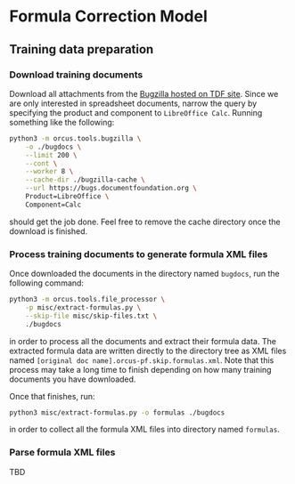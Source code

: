
Formula Correction Model
========================

## Training data preparation

### Download training documents

Download all attachments from the [Bugzilla hosted on TDF site](https://bugs.documentfoundation.org).
Since we are only interested in spreadsheet documents, narrow the query by
specifying the product and component to `LibreOffice Calc`.  Running something
like the following:

```bash
python3 -m orcus.tools.bugzilla \
    -o ./bugdocs \
    --limit 200 \
    --cont \
    --worker 8 \
    --cache-dir ./bugzilla-cache \
    --url https://bugs.documentfoundation.org \
    Product=LibreOffice \
    Component=Calc
```
should get the job done.  Feel free to remove the cache directory once the
download is finished.

### Process training documents to generate formula XML files

Once downloaded the documents in the directory named `bugdocs`, run the following
command:

```bash
python3 -m orcus.tools.file_processor \
    -p misc/extract-formulas.py \
    --skip-file misc/skip-files.txt \
    ./bugdocs
```
in order to process all the documents and extract their formula data.  The extracted
formula data are written directly to the directory tree as XML files named
`[original doc name].orcus-pf.skip.formulas.xml`.  Note that this process may
take a long time to finish depending on how many training documents you have
downloaded.

Once that finishes, run:

```bash
python3 misc/extract-formulas.py -o formulas ./bugdocs
```
in order to collect all the formula XML files into directory named `formulas`.

### Parse formula XML files

TBD
